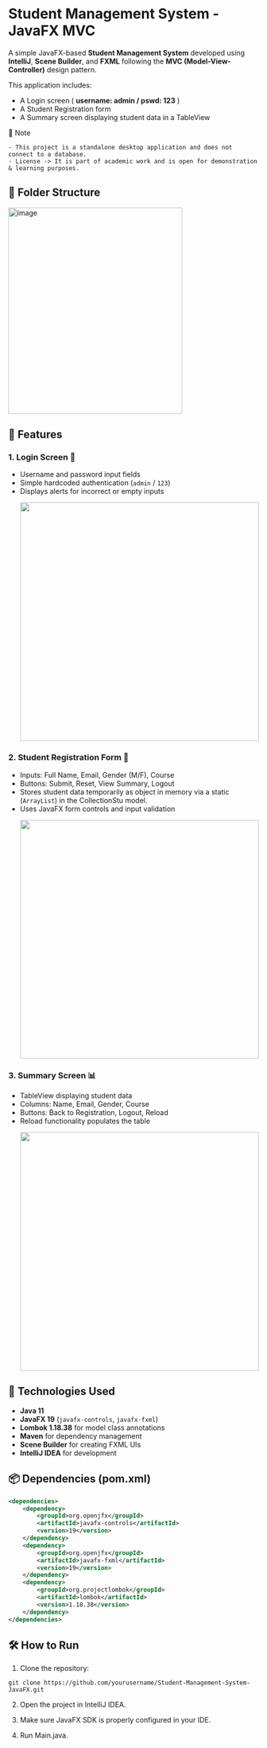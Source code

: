 # Student Management System - JavaFX MVC

A simple JavaFX-based **Student Management System** developed using **IntelliJ**, **Scene Builder**, and **FXML** following the **MVC (Model-View-Controller)** design pattern.

This application includes:
- A Login screen ( **username: admin / pswd: 123** )
- A Student Registration form
- A Summary screen displaying student data in a TableView
  

📌  Note

    - This project is a standalone desktop application and does not connect to a database.
    - License -> It is part of academic work and is open for demonstration & learning purposes.


## 📁 Folder Structure
<img width="350" height="415" alt="image" src="https://github.com/user-attachments/assets/df797fb2-d50c-4c5a-a2e9-575928f2a69e" />


## 🚀 Features

### 1. Login Screen 🔐
- Username and password input fields
- Simple hardcoded authentication (`admin` / `123`)
- Displays alerts for incorrect or empty inputs
    <p align="left">
      <img src="https://github.com/user-attachments/assets/2681334f-62ba-4ee0-a60a-2ee1dee05477" width="480">
    </p>


### 2. Student Registration Form 📝
- Inputs: Full Name, Email, Gender (M/F), Course
- Buttons: Submit, Reset, View Summary, Logout
- Stores student data temporarily as object in memory via a static (`ArrayList`) in the CollectionStu model.
- Uses JavaFX form controls and input validation
    <p align="left">
      <img src="https://github.com/user-attachments/assets/dacbda47-3c1d-4803-9b98-8a772d24997f" width="480">
    </p>

### 3. Summary Screen 📊
- TableView displaying student data
- Columns: Name, Email, Gender, Course
- Buttons: Back to Registration, Logout, Reload
- Reload functionality populates the table
    <p align="left">
      <img src="https://github.com/user-attachments/assets/047f7aa4-5ebb-451b-a690-790856c9b2a8" width="480">
    </p>


## 🧰 Technologies Used

- **Java 11**
- **JavaFX 19** (`javafx-controls`, `javafx-fxml`)
- **Lombok 1.18.38** for model class annotations
- **Maven** for dependency management
- **Scene Builder** for creating FXML UIs
- **IntelliJ IDEA** for development



## 📦 Dependencies (pom.xml)

```xml
<dependencies>
    <dependency>
        <groupId>org.openjfx</groupId>
        <artifactId>javafx-controls</artifactId>
        <version>19</version>
    </dependency>
    <dependency>
        <groupId>org.openjfx</groupId>
        <artifactId>javafx-fxml</artifactId>
        <version>19</version>
    </dependency>
    <dependency>
        <groupId>org.projectlombok</groupId>
        <artifactId>lombok</artifactId>
        <version>1.18.38</version>
    </dependency>
</dependencies>
```

## 🛠️ How to Run

1. Clone the repository:
```
git clone https://github.com/yourusername/Student-Management-System-JavaFX.git
```
2. Open the project in IntelliJ IDEA.

3. Make sure JavaFX SDK is properly configured in your IDE.

3. Run Main.java.

